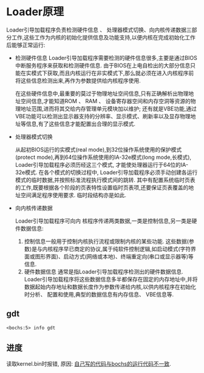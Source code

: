 # Loader原理
Loader引导加载程序负责检测硬件信息 、 处理器模式切换、向内核传递数据三部分工作,这些工作为内核的初始化提供信息及功能支持,以便内核在完成初始化工作后能够正常运行:

- 检测硬件信息
    Loader引导加载程序需要检测的硬件信息很多,主要是通过BIOS 中断服务程序来获取和检测硬件信息. 由于BIOS在上电自检出的大部分信息只能在实模式下获取,而且内核运行在非实模式下,那么就必须在进入内核程序前将这些信息检测出来,再作为参数提供给内核程序使用.
    
    在这些硬件信息中,最重要的莫过于物理地址空间信息,只有正确解析出物理地址空间信息,才能知道ROM 、 RAM 、 设备寄存器空间和内存空洞等资源的物理地址范围,进而将其交给内存管理单元模块加以维护; 还有就是VBE功能,通过VBE功能可以检测出显示器支持的分辨率、显示模式、刷新率以及显存物理地址等信息,有了这些信息才能配置出合理的显示模式.
- 处理器模式切换

    从起初BIOS运行的实模式(real mode),到32位操作系统使用的保护模式(protect mode),再到64位操作系统使用的IA-32e模式(long mode,长模式), Loader引导加载程序必须历经这三个模式, 才能使处理器运行于64位的IA-32e模式. 在各个模式的切换过程中, Loader引导加载程序必须手动创建各运行模式的临时数据,并按照标准流程执行模式间的跳转. 其中有配置系统临时页表的工作,既要根据各个阶段的页表特性设置临时页表项,还要保证页表覆盖的地址空间满足程序使用要求. 临时段结构亦是如此.
- 向内核传递数据

    Loader引导加载程序可向内 核程序传递两类数据,一类是控制信息,另一类是硬件数据信息:
    1. 控制信息一般用于控制内核执行流程或限制内核的某些功能. 这些数据(参数)是与内核程序早已商定的协议,属于纯软件控制逻辑,如启动模式(字符界面或图形界面)、启动方式(网络或本地)、终端重定向(串口或显示器等)等信息.
    1. 硬件数据信息 通常是指Loader引导加载程序检测出的硬件数据信息. Loader引导加载程序将这些数据信息多半都保存在固定的内存地址中,并将数据起始内存地址和数据长度作为参数传递给内核,以供内核程序在初始化时分析、 配置和使用,典型的数据信息有内存信息、 VBE信息等.


## gdt
```
<bochs:5> info gdt
```

## 进度
读取kernel.bin时报错, 原因: [自己写的代码与bochs的运行代码不一致](https://stackoverflow.com/questions/61666472/what-self-written-asm-dont-match-bochs).